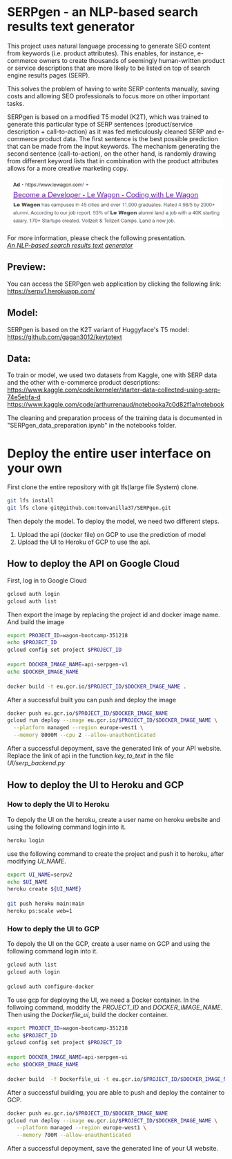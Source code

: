# SERPgen - an NLP-based search results text generator
This project uses natural language processing to generate SEO content from keywords (i.e. product attributes). This enables, for instance, e-commerce owners to create thousands of seemingly human-written product or service descriptions that are more likely to be listed on top of search engine results pages (SERP).

This solves the problem of having to write SERP contents manually, saving costs and allowing SEO professionals to focus more on other important tasks.

SERPgen is based on a modified T5 model (K2T), which was trained to generate this particular type of SERP sentences (product/service description + call-to-action) as it was fed meticulously cleaned SERP and e-commerce product data. The first sentence is the best possible prediction that can be made from the input keywords. The mechanism generating the second sentence (call-to-action), on the other hand, is randomly drawing from different keyword lists that in combination with the product attributes allows for a more creative marketing copy. 


<img src="UI/serpgen_g.png" width="500"/>

For more information, please check the following presentation. <br />
*[An NLP-based search results text generator](https://docs.google.com/presentation/d/1Vy21neAeTntBbcdmtyPCD2LMBnt8zpptBZHT6jL59mw/edit?usp=sharing)*

## Preview:
You can access the SERPgen web application by clicking the following link:
https://serpv1.herokuapp.com/


## Model:
SERPgen is based on the K2T variant of Huggyface's T5 model: https://github.com/gagan3012/keytotext 


## Data:

To train or model, we used two datasets from Kaggle, one with SERP data and the other with e-commerce product descriptions:
https://www.kaggle.com/code/kerneler/starter-data-collected-using-serp-74e5ebfa-d
https://www.kaggle.com/code/arthurrenaud/notebooka7c0d82f1a/notebook

The cleaning and preparation process of the training data is documented in "SERPgen_data_preparation.ipynb" in the notebooks folder.


# Deploy the entire user interface on your own
First clone the entire repository with git lfs(large file System) clone.
```bash
git lfs install
git lfs clone git@github.com:tomvanilla37/SERPgen.git
```

Then depoly the model. To deploy the model, we need two different steps.
1) Upload the api (docker file) on GCP to use the prediction of model
2) Upload the UI to Heroku of GCP to use the api.


## How to deploy the API on Google Cloud
First, log in to Google Cloud
```bash
gcloud auth login
gcloud auth list
```

Then export the image by replacing the project id and docker image name. And build the image

```bash
export PROJECT_ID=wagon-bootcamp-351218
echo $PROJECT_ID
gcloud config set project $PROJECT_ID

export DOCKER_IMAGE_NAME=api-serpgen-v1
echo $DOCKER_IMAGE_NAME

docker build -t eu.gcr.io/$PROJECT_ID/$DOCKER_IMAGE_NAME .
```

After a successful built you can push and deploy the image
```bash
docker push eu.gcr.io/$PROJECT_ID/$DOCKER_IMAGE_NAME
gcloud run deploy --image eu.gcr.io/$PROJECT_ID/$DOCKER_IMAGE_NAME \
  --platform managed --region europe-west1 \
  --memory 8000M --cpu 2 --allow-unauthenticated
```

After a successful depoyment, save the generated link of your API website.
Replace the link of api in the function *key_to_text* in the file *UI/serp_backend.py*

## How to deploy the UI to Heroku and GCP
### How to deply the UI to Heroku
To depoly the UI on the heroku, create a user name on heroku website and using the following command login into it.
```bash
heroku login
```

use the following command to create the project and push it to heroku, after modifying *UI_NAME*.
```bash
export UI_NAME=serpv2
echo $UI_NAME
heroku create ${UI_NAME}

git push heroku main:main
heroku ps:scale web=1
```

### How to deply the UI to GCP
To depoly the UI on the GCP, create a user name on GCP and using the following command login into it.
```bash
gcloud auth list
gcloud auth login

gcloud auth configure-docker
```

To use gcp for deploying the UI, we need a Docker container.
In the follwoing command, moddify the *PROJECT_ID* and *DOCKER_IMAGE_NAME*. Then using the *Dockerfile_ui*, build the docker container.

```bash
export PROJECT_ID=wagon-bootcamp-351218
echo $PROJECT_ID
gcloud config set project $PROJECT_ID

export DOCKER_IMAGE_NAME=api-serpgen-ui
echo $DOCKER_IMAGE_NAME

docker build  -f Dockerfile_ui -t eu.gcr.io/$PROJECT_ID/$DOCKER_IMAGE_NAME .
```

After a successful building, you are able to push and deploy the container to GCP.
```bash
docker push eu.gcr.io/$PROJECT_ID/$DOCKER_IMAGE_NAME
gcloud run deploy --image eu.gcr.io/$PROJECT_ID/$DOCKER_IMAGE_NAME \
   --platform managed --region europe-west1 \
   --memory 700M --allow-unauthenticated
```

After a successful depoyment, save the generated line of your UI website.
